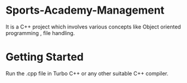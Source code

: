 # Sports-Academy-Management
It is a C++ project which involves various concepts like Object oriented programming , file handling.

# Getting Started
Run the .cpp file in Turbo C++ or any other suitable C++ compiler. 
